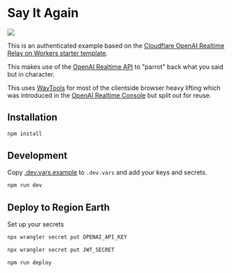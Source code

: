 # Say It Again

[<img src="https://img.youtube.com/vi/D5mIer4qmdE/0.jpg">](https://youtu.be/D5mIer4qmdE "Authenticate your OpenAI Realtime API
")


This is an authenticated example based on the [Cloudflare OpenAI Realtime Relay on Workers starter template](https://github.com/cloudflare/openai-workers-relay).

This makes use of the [OpenAI Realtime API](https://platform.openai.com/docs/api-reference/realtime) to "parrot" back what you said but in character.

This uses [WavTools](https://www.npmjs.com/package/wavtools) for most of the clientside browser heavy lifting which was introduced in the [OpenAI Realtime Console](https://github.com/openai/openai-realtime-console) but split out for reuse.

## Installation

```bash
npm install
```

## Development

Copy [.dev.vars.example](./.dev.vars.example) to `.dev.vars` and add your keys and secrets.

```bash
npm run dev
```

## Deploy to Region Earth

Set up your secrets

```bash
npx wrangler secret put OPENAI_API_KEY
```

```bash
npx wrangler secret put JWT_SECRET
```

```bash
npm run deploy
```